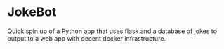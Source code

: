 # JokeBot
Quick spin up of a Python app that uses flask and a database of jokes to output to a web app with decent docker infrastructure.
